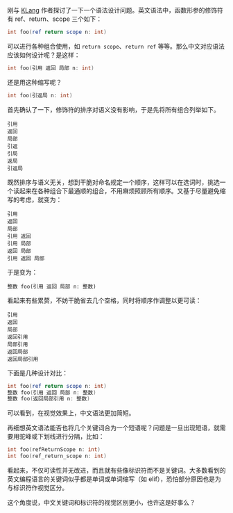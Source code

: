 刚与 [KLang](https://gitee.com/HTWX/klang) 作者探讨了一下一个语法设计问题。英文语法中，函数形参的修饰符有 ref、return、scope 三个如下：
```d
int foo(ref return scope n: int)
```
可以进行各种组合使用，如 `return scope`、`return ref` 等等。那么中文对应语法应该如何设计呢？是这样：
```d
int foo(引用 返回 局部 n: int)
```
还是用这种缩写呢？
```d
int foo(引返局 n: int)
```

首先确认了一下，修饰符的排序对语义没有影响，于是先将所有组合列举如下。
```
引用
返回
局部
引返
引局
返局
引返局
```

既然排序与语义无关，想到干脆对命名规定一个顺序，这样可以在选词时，挑选一个读起来在各种组合下最通顺的组合，不用麻烦照顾所有顺序。又基于尽量避免缩写的考虑，就变为：
```
引用
返回
局部
引用 返回
引用 局部
返回 局部
引用 返回 局部
```

于是变为：
```
整数 foo(引用 返回 局部 n: 整数)
```

看起来有些累赘，不妨干脆省去几个空格，同时将顺序作调整以更可读：
```
引用
返回
局部
返回引用
局部引用
返回局部
返回局部引用
```

下面是几种设计对比：
```d
int foo(ref return scope n: int)
整数 foo(引用 返回 局部 n: 整数)
整数 foo(返回局部引用 n: 整数)
```

可以看到，在视觉效果上，中文语法更加简短。

再细想英文语法能否也将几个关键词合为一个短语呢？问题是一旦出现短语，就需要用驼峰或下划线进行分隔，比如：
```d
int foo(refReturnScope n: int)
int foo(ref_return_scope n: int)
```
看起来，不仅可读性并无改进，而且就有些像标识符而不是关键词。大多数看到的英文编程语言的关键词似乎都是单词或单词缩写（如 elif），恐怕部分原因也是为与标识符作视觉区分。

这个角度说，中文关键词和标识符的视觉区别更小，也许这是好事么？